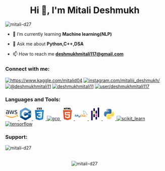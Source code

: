 
<h1 align="center">Hi 👋, I'm Mitali Deshmukh</h1>
<p align="left"> <img src="https://komarev.com/ghpvc/?username=mitali-d27&label=Profile%20views&color=0e75b6&style=flat" alt="mitali-d27" /> </p>

- 🌱 I’m currently learning **Machine learning(NLP)**

- 💬 Ask me about **Python,C++,DSA**

- 📫 How to reach me **deshmukhmitali117@gmail.com**

<h3 align="left">Connect with me:</h3>
<p align="left">
<a href="https://kaggle.com/https://www.kaggle.com/mitalid04" target="blank"><img align="center" src="https://raw.githubusercontent.com/rahuldkjain/github-profile-readme-generator/master/src/images/icons/Social/kaggle.svg" alt="https://www.kaggle.com/mitalid04" height="30" width="40" /></a>
<a href="https://instagram.com/instagram.com/mitaliii_deshmukh/" target="blank"><img align="center" src="https://raw.githubusercontent.com/rahuldkjain/github-profile-readme-generator/master/src/images/icons/Social/instagram.svg" alt="instagram.com/mitaliii_deshmukh/" height="30" width="40" /></a>
<a href="https://www.hackerrank.com/@deshmukhmitali11" target="blank"><img align="center" src="https://raw.githubusercontent.com/rahuldkjain/github-profile-readme-generator/master/src/images/icons/Social/hackerrank.svg" alt="@deshmukhmitali11" height="30" width="40" /></a>
<a href="https://www.leetcode.com/deshmukhmitali11" target="blank"><img align="center" src="https://raw.githubusercontent.com/rahuldkjain/github-profile-readme-generator/master/src/images/icons/Social/leet-code.svg" alt="deshmukhmitali11" height="30" width="40" /></a>
<a href="https://auth.geeksforgeeks.org/user/user/deshmukhmitali117" target="blank"><img align="center" src="https://raw.githubusercontent.com/rahuldkjain/github-profile-readme-generator/master/src/images/icons/Social/geeks-for-geeks.svg" alt="user/deshmukhmitali117" height="30" width="40" /></a>
</p>

<h3 align="left">Languages and Tools:</h3>
<p align="left"> <a href="https://aws.amazon.com" target="_blank" rel="noreferrer"> <img src="https://raw.githubusercontent.com/devicons/devicon/master/icons/amazonwebservices/amazonwebservices-original-wordmark.svg" alt="aws" width="40" height="40"/> </a> <a href="https://www.w3schools.com/cpp/" target="_blank" rel="noreferrer"> <img src="https://raw.githubusercontent.com/devicons/devicon/master/icons/cplusplus/cplusplus-original.svg" alt="cplusplus" width="40" height="40"/> </a> <a href="https://www.w3schools.com/css/" target="_blank" rel="noreferrer"> <img src="https://raw.githubusercontent.com/devicons/devicon/master/icons/css3/css3-original-wordmark.svg" alt="css3" width="40" height="40"/> </a> <a href="https://cloud.google.com" target="_blank" rel="noreferrer"> <img src="https://www.vectorlogo.zone/logos/google_cloud/google_cloud-icon.svg" alt="gcp" width="40" height="40"/> </a> <a href="https://www.w3.org/html/" target="_blank" rel="noreferrer"> <img src="https://raw.githubusercontent.com/devicons/devicon/master/icons/html5/html5-original-wordmark.svg" alt="html5" width="40" height="40"/> </a> <a href="https://www.mysql.com/" target="_blank" rel="noreferrer"> <img src="https://raw.githubusercontent.com/devicons/devicon/master/icons/mysql/mysql-original-wordmark.svg" alt="mysql" width="40" height="40"/> </a> <a href="https://pandas.pydata.org/" target="_blank" rel="noreferrer"> <img src="https://raw.githubusercontent.com/devicons/devicon/2ae2a900d2f041da66e950e4d48052658d850630/icons/pandas/pandas-original.svg" alt="pandas" width="40" height="40"/> </a> <a href="https://www.python.org" target="_blank" rel="noreferrer"> <img src="https://raw.githubusercontent.com/devicons/devicon/master/icons/python/python-original.svg" alt="python" width="40" height="40"/> </a> <a href="https://scikit-learn.org/" target="_blank" rel="noreferrer"> <img src="https://upload.wikimedia.org/wikipedia/commons/0/05/Scikit_learn_logo_small.svg" alt="scikit_learn" width="40" height="40"/> </a> <a href="https://www.tensorflow.org" target="_blank" rel="noreferrer"> <img src="https://www.vectorlogo.zone/logos/tensorflow/tensorflow-icon.svg" alt="tensorflow" width="40" height="40"/> </a> </p>

<h3 align="left">Support:</h3>
<p><a href="https://www.buymeacoffee.com/mitali-d27"> <img align="left" src="https://cdn.buymeacoffee.com/buttons/v2/default-yellow.png" height="50" width="210" alt="mitali-d27" /></a></p><br><br>

<p><img align="center" src="https://github-readme-stats.vercel.app/api/top-langs?username=mitali-d27&show_icons=true&locale=en&layout=compact" alt="mitali-d27" /></p>
